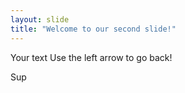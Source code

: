```yaml
---
layout: slide
title: "Welcome to our second slide!"
---
```

Your text
Use the left arrow to go back!

Sup
